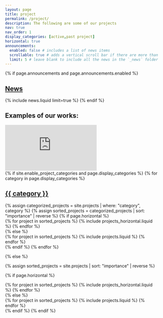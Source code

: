 ```yaml
---
layout: page
title: project
permalink: /project/
description: The following are some of our projects
nav: true
nav_order: 1
display_categories: [active,past project]
horizontal: true
announcements:
  enabled: false # includes a list of news items
  scrollable: true # adds a vertical scroll bar if there are more than 3 news items
  limit: 5 # leave blank to include all the news in the `_news` folder
---
```

<link rel="stylesheet" href="{{ '/assets/css/custom_css/research_page.css' | relative_url | bust_css_cache }}">

<!-- News -->

{% if page.announcements and page.announcements.enabled %}

  <h2>
    <a href="{{ '/news/' | relative_url }}" style="color: inherit">News</a>
  </h2>
  {% include news.liquid limit=true %}
{% endif %}

<!-- Video demo -->
<h2>Examples of our works:</h2>
<div class="container">
  <div class="row justify-content-center">
    <div class="col-md-9 mb-3">
      <div class="embed-responsive embed-responsive-16by9">
        <iframe class="embed-responsive-item" src="https://www.youtube.com/embed/Z2-lOzrJbmU?si=1JbLV0yBgdo8uJjp" title="YouTube video player" frameborder="0" allow="accelerometer; autoplay; clipboard-write; encrypted-media; gyroscope; picture-in-picture; web-share" referrerpolicy="strict-origin-when-cross-origin" allowfullscreen></iframe>
      </div>
    </div>
  </div>
</div>

<!-- pages/research.md -->
<div class="projects">
{% if site.enable_project_categories and page.display_categories %}
  <!-- Display categorized projects -->
  {% for category in page.display_categories %}
  <a id="{{ category }}" href=".#{{ category }}">
    <h2 class="category">{{ category }}</h2>
  </a>
  {% assign categorized_projects = site.projects | where: "category", category %}
  {% assign sorted_projects = categorized_projects | sort: "importance" | reverse %}
  <!-- Generate cards for each project -->
  {% if page.horizontal %}
  <div class="container">
    <div class="row row-cols-1 row-cols-md-2">
    {% for project in sorted_projects %}
      {% include projects_horizontal.liquid %}
    {% endfor %}
    </div>
  </div>
  {% else %}
  <div class="row row-cols-1 row-cols-md-3">
    {% for project in sorted_projects %}
      {% include projects.liquid %}
    {% endfor %}
  </div>
  {% endif %}
  {% endfor %}

{% else %}

<!-- Display projects without categories -->

{% assign sorted_projects = site.projects | sort: "importance" | reverse %}

  <!-- Generate cards for each project -->

{% if page.horizontal %}

  <div class="container">
    <div class="row row-cols-1 row-cols-md-2">
    {% for project in sorted_projects %}
      {% include projects_horizontal.liquid %}
    {% endfor %}
    </div>
  </div>
  {% else %}
  <div class="row row-cols-1 row-cols-md-3">
    {% for project in sorted_projects %}
      {% include projects.liquid %}
    {% endfor %}
  </div>
  {% endif %}
{% endif %}
</div>
